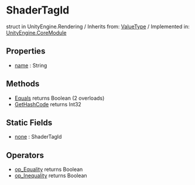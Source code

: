 # ShaderTagId
struct in UnityEngine.Rendering
 / Inherits from: <a href="https://docs.unity3d.com/6000.0/Documentation/ScriptReference/ValueType.html" target="_blank">ValueType</a> / Implemented in: <a href="https://docs.unity3d.com/6000.0/Documentation/ScriptReference/UnityEngine.CoreModule.html" target="_blank">UnityEngine.CoreModule</a>
## Properties
- <a href="https://docs.unity3d.com/6000.0/Documentation/ScriptReference/ShaderTagId-name.html" target="_blank">name</a> : String
## Methods
- <a href="https://docs.unity3d.com/6000.0/Documentation/ScriptReference/ShaderTagId.Equals.html" target="_blank">Equals</a> returns Boolean (2 overloads)
- <a href="https://docs.unity3d.com/6000.0/Documentation/ScriptReference/ShaderTagId.GetHashCode.html" target="_blank">GetHashCode</a> returns Int32
## Static Fields
- <a href="https://docs.unity3d.com/6000.0/Documentation/ScriptReference/ShaderTagId-none.html" target="_blank">none</a> : ShaderTagId
## Operators
- <a href="https://docs.unity3d.com/6000.0/Documentation/ScriptReference/ShaderTagId.op_Equality.html" target="_blank">op_Equality</a> returns Boolean
- <a href="https://docs.unity3d.com/6000.0/Documentation/ScriptReference/ShaderTagId.op_Inequality.html" target="_blank">op_Inequality</a> returns Boolean
